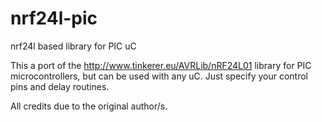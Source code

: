 nrf24l-pic
==========

nrf24l based library for PIC uC

This a port of the http://www.tinkerer.eu/AVRLib/nRF24L01 library for PIC microcontrollers, but can be used with any uC. Just specify your control pins and delay routines.

All credits due to the original author/s.
